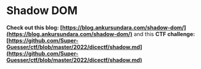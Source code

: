 # Shadow DOM

**Check out this blog: [https://blog.ankursundara.com/shadow-dom/](https://blog.ankursundara.com/shadow-dom/)** and this **CTF challenge: [https://github.com/Super-Guesser/ctf/blob/master/2022/dicectf/shadow.md](https://github.com/Super-Guesser/ctf/blob/master/2022/dicectf/shadow.md)**

